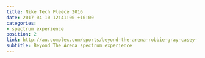 ```yaml
---
title: Nike Tech Fleece 2016
date: 2017-04-10 12:41:00 +10:00
categories:
- spectrum experience
position: 2
link: http://au.complex.com/sports/beyond-the-arena-robbie-gray-casey-foley-kim-ravaillion
subtitle: Beyond The Arena spectrum experience
---
```


